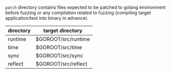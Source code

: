 `patch` directory contains files expected to be patched to golang environment before fuzzing or any compilation related to fuzzing (compiling target application/test into binary in advance).

|directory|target directory|
| --- | --- |
| runtime | $GOROOT/src/runtime|
| time | $GOROOT/src/time |
| sync | $GOROOT/src/sync |
| reflect | $GOROOT/src/reflect |